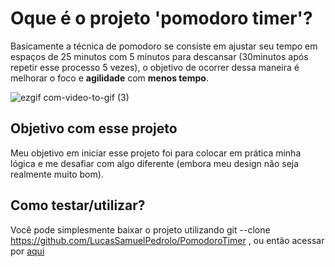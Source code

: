 # Oque é o projeto 'pomodoro timer'?
   Basicamente a técnica de pomodoro se consiste em ajustar seu tempo em espaços de 25 minutos com 5 minutos para descansar (30minutos após repetir esse processo 5 vezes),
  o objetivo de ocorrer dessa maneira é melhorar o foco e <b>agilidade</b> com <b>menos tempo</b>.
  
![ezgif com-video-to-gif (3)](https://github.com/LucasSamuelPedrolo/PomodoroTimer/assets/132529241/77b55062-649e-4130-ac73-9a393ca0f1d8)

## Objetivo com esse projeto
  Meu objetivo em iniciar esse projeto foi para colocar em prática minha lógica e me desafiar com algo diferente (embora meu design não seja realmente muito bom).

## Como testar/utilizar?

  Você pode simplesmente baixar o projeto utilizando git --clone https://github.com/LucasSamuelPedrolo/PomodoroTimer , ou então acessar por <a href='https://lucassamuelpedrolo.github.io/PomodoroTimer/' target='_blank'>aqui</a>
